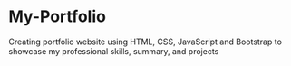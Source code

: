# My-Portfolio
Creating portfolio website using HTML, CSS, JavaScript and Bootstrap to showcase my professional skills, summary, and projects 
